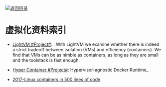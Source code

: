 [![返回目录](https://parg.co/UGo)](https://parg.co/b4z) 
 
 
# 虚拟化资料索引

- [LightVM #Project#](http://cnp.neclab.eu/projects/lightvm/): . With LightVM we examine whether there is indeed a strict tradeoff between isolation (VMs) and efficiency (containers). We find that VMs can be as nimble as containers, as long as they are small and the toolstack is fast enough.

- [Hyper Container #Project#](https://hypercontainer.io/): Hypervisor-agnostic Docker Runtime_

- [2017-Linux containers in 500 lines of code](https://blog.lizzie.io/linux-containers-in-500-loc.html)

